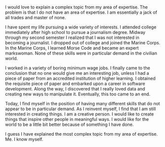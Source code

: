 I would love to explain a complex topic from my area of expertise.  The problem 
is that I do not have an area of expertise.  I am essentially a jack of all trades
and master of none.

I have spent my life pursuing a wide variety of interests.  I attended college
immediately after high school to pursue a journalism degree.  Midway through my
second semester I realized that I was not interested in becoming a journalist.
I dropped out of college and joined the Marine Corps.  In the Marine Corps, I
learned Morse Code and became an expert markswoman.  None of these skills were
in particular demand in the civilian world.

I worked in a variety of boring minimum wage jobs.  I finally came to the 
conclusion that no one would give me an interesting job, unless I had a piece
of paper from an accredited institution of higher learning.  I obtained the
requisite piece of paper and embarked upon a career in software development.
Along the way, I discovered that I really loved data and creating new ways to
manipulate it.  Eventually, this too came to an end.

Today, I find myself in the position of having many different skills that do
not appear to be in particular demand.  As I reinvent myself, I find that I
am still interested in creating things.  I am a creative person.  I would 
like to create things that inspire other people in meaningful ways.  I would
like for the world to be a little bit better because of something I have 
done.

I guess I have explained the most complex topic from my area of expertise.
Me. I know myself.    
